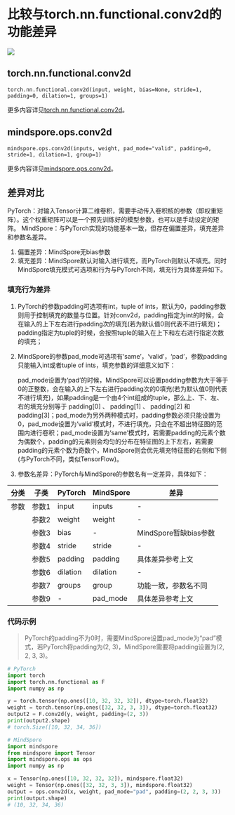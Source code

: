 # 比较与torch.nn.functional.conv2d的功能差异

<a href="https://gitee.com/mindspore/docs/blob/r2.0/docs/mindspore/source_zh_cn/note/api_mapping/pytorch_diff/mindspore.ops.conv2d.md" target="_blank"><img src="https://mindspore-website.obs.cn-north-4.myhuaweicloud.com/website-images/r2.0/resource/_static/logo_source.png"></a>

## torch.nn.functional.conv2d

```text
torch.nn.functional.conv2d(input, weight, bias=None, stride=1, padding=0, dilation=1, groups=1)
```

更多内容详见[torch.nn.functional.conv2d](https://pytorch.org/docs/1.8.1/nn.functional.html#torch.nn.functional.conv2d)。

## mindspore.ops.conv2d

```text
mindspore.ops.conv2d(inputs, weight, pad_mode="valid", padding=0, stride=1, dilation=1, group=1)
```

更多内容详见[mindspore.ops.conv2d](https://www.mindspore.cn/docs/zh-CN/r2.0/api_python/ops/mindspore.ops.conv2d.html)。

## 差异对比

PyTorch：对输入Tensor计算二维卷积，需要手动传入卷积核的参数（即权重矩阵）。这个权重矩阵可以是一个预先训练好的模型参数，也可以是手动设定的矩阵。
MindSpore：与PyTorch实现的功能基本一致，但存在偏置差异，填充差异和参数名差异。

1. 偏置差异：MindSpore无bias参数
2. 填充差异：MindSpore默认对输入进行填充，而PyTorch则默认不填充。同时MindSpore填充模式可选项和行为与PyTorch不同，填充行为具体差异如下。

### 填充行为差异

 1. PyTorch的参数padding可选项有int，tuple of ints，默认为0，padding参数则用于控制填充的数量与位置。针对conv2d，padding指定为int的时候，会在输入的上下左右进行padding次的填充(若为默认值0则代表不进行填充)；padding指定为tuple的时候，会按照tuple的输入在上下和左右进行指定次数的填充；

 2. MindSpore的参数pad_mode可选项有‘same’，‘valid’，‘pad’，参数padding只能输入int或者tuple of ints，填充参数的详细意义如下：

     pad_mode设置为‘pad’的时候，MindSpore可以设置padding参数为大于等于0的正整数，会在输入的上下左右进行padding次的0填充(若为默认值0则代表不进行填充)，如果padding是一个由4个int组成的tuple，那么上、下、左、右的填充分别等于 padding[0] 、 padding[1] 、 padding[2] 和 padding[3]；pad_mode为另外两种模式时，padding参数必须只能设置为0，pad_mode设置为‘valid’模式时，不进行填充，只会在不超出特征图的范围内进行卷积；pad_mode设置为‘same’模式时，若需要padding的元素个数为偶数个，padding的元素则会均匀的分布在特征图的上下左右，若需要padding的元素个数为奇数个，MindSpore则会优先填充特征图的右侧和下侧(与PyTorch不同，类似TensorFlow)。

3. 参数名差异：PyTorch与MindSpore的参数名有一定差异，具体如下：

| 分类 | 子类 |PyTorch | MindSpore | 差异 |
| --- | --- | --- | --- |---|
|参数 | 参数1 | input | inputs |- |
| | 参数2 | weight | weight |- |
| | 参数3 | bias | - | MindSpore暂缺bias参数 |
| | 参数4 | stride | stride |- |
| | 参数5 | padding | padding |具体差异参考上文|
| | 参数6 | dilation | dilation |-|
| | 参数7 | groups | group |功能一致，参数名不同|
| | 参数9 | - | pad_mode |具体差异参考上文|

### 代码示例

> PyTorch的padding不为0时，需要MindSpore设置pad_mode为“pad”模式，若PyTorch将padding为(2, 3)，MindSpore需要将padding设置为(2, 2, 3, 3)。

```python
# PyTorch
import torch
import torch.nn.functional as F
import numpy as np

y = torch.tensor(np.ones([10, 32, 32, 32]), dtype=torch.float32)
weight = torch.tensor(np.ones([32, 32, 3, 3]), dtype=torch.float32)
output2 = F.conv2d(y, weight, padding=(2, 3))
print(output2.shape)
# torch.Size([10, 32, 34, 36])

# MindSpore
import mindspore
from mindspore import Tensor
import mindspore.ops as ops
import numpy as np

x = Tensor(np.ones([10, 32, 32, 32]), mindspore.float32)
weight = Tensor(np.ones([32, 32, 3, 3]), mindspore.float32)
output = ops.conv2d(x, weight, pad_mode="pad", padding=(2, 2, 3, 3))
print(output.shape)
# (10, 32, 34, 36)

```

